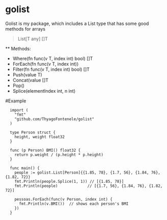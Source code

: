 # golist

Golist is my package, which includes a List type that has some good methods for arrays

> List[T any] []T

** Methods:
- Where(fn func(v T, index int) bool) []T
- ForEach(fn func(v T, index int))
- Filter(fn func(v T, index int) bool) []T
- Push(value T)
- Concat(value []T
- Pop()
- Splice(elementIndex int, n int)

#Example
```
  import (
  	"fmt"
   	"github.com/ThyagoFontenele/golist"
  )
  
  type Person struct {
  	height, weight float32
  }
  
  func (p Person) BMI() float32 {
  	return p.weight / (p.height * p.height)
  }
  
  func main() {
    people := golist.List[Person]{{1.85, 78}, {1.7, 56}, {1.84, 76}, {1.82, 72}}
    fmt.Println(people.Splice(1, 1)) // [{1.85, 78}]
    fmt.Println(people)             // [{1.7, 56}, {1.84, 76}, {1.82, 72}]

    pessoas.ForEach(func(v Person, index int) {
      fmt.Println(v.BMI())  // shows each person's BMI
    })
  }
```
